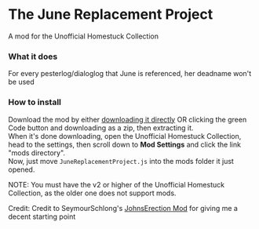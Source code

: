 # The June Replacement Project
A mod for the Unofficial Homestuck Collection

### What it does
For every pesterlog/dialoglog that June is referenced, her deadname won't be used  


### How to install  
Download the mod by either [downloading it directly](https://github.com/Static-Dragon/JuneReplacementProject.js/blob/main/JuneReplacementProject.js) OR clicking the green Code button and downloading as a zip, then extracting it.  
When it's done downloading, open the Unofficial Homestuck Collection, head to the settings, then scroll down to **Mod Settings** and click the link "mods directory".  
Now, just move `JuneReplacementProject.js` into the mods folder it just opened.  
  
NOTE: You must have the v2 or higher of the Unofficial Homestuck Collection, as the older one does not support mods.

Credit:
Credit to SeymourSchlong's [JohnsErection Mod](https://github.com/SeymourSchlong/JohnsErection) for giving me a decent starting point
